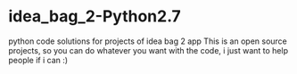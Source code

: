 # idea_bag_2-Python2.7
python code solutions for projects of idea bag 2 app
This is an open source projects, so you can do whatever you want with the code, i just want to help people if i can :)
